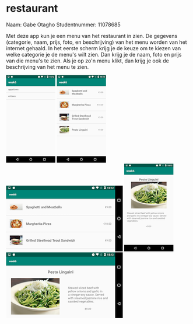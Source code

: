 # restaurant
Naam: Gabe Otagho Studentnummer: 11078685

Met deze app kun je een menu van het restaurant in zien. De gegevens (categorie, naam, prijs, foto, en beschrijving) van het menu worden van het internet gehaald.
In het eerste scherm krijg je de keuze om te kiezen van welke categorie je de menu's wilt zien. Dan krijg je de naam, foto en prijs van die menu's te zien.
Als je op zo'n menu klikt, dan krijg je ook de beschrijving van het menu te zien.

![](https://github.com/otak007/restaurant/blob/master/Screenshot_20190313-151245.png)
![](https://github.com/otak007/restaurant/blob/master/Screenshot_20190313-151205.png)
![](https://github.com/otak007/restaurant/blob/master/Screenshot_20190313-151219.png)
![](https://github.com/otak007/restaurant/blob/master/Screenshot_20190313-151227.png)
![](https://github.com/otak007/restaurant/blob/master/Screenshot_20190313-151234.png)
